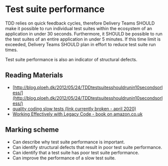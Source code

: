 # Test suite performance

TDD relies on quick feedback cycles, 
therefore Delivery Teams SHOULD make it possible to run 
individual test suites within the ecosystem of an application 
in under 30 seconds. Furthermore, it SHOULD be possible to run 
the test suites of an entire application in under 5 minutes. 
If this time limit is exceeded, 
Delivery Teams SHOULD plan in effort to reduce test suite run times.

Test suite performance is also an indicator of structural defects.

## Reading Materials

* [http://blog.ploeh.dk/2012/05/24/TDDtestsuitesshouldrunin10secondsorless/](http://blog.ploeh.dk/2012/05/24/TDDtestsuitesshouldrunin10secondsorless/)
* [quality coding slow tests (link currently broken - april 2020)](https://qualitycoding.org/slow-tests/)
* [Working Effectively with Legacy Code - book on amazon.co.uk](https://www.amazon.co.uk/dp/0131177052)

## Marking scheme

* Can describe why test suite performance is important.
* Can identify structural defects that result in poor test suite performance.
* Can identify that a test suite has poor test suite performance.
* Can improve the performance of a slow test suite.

